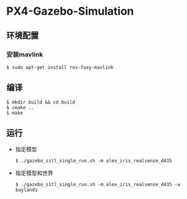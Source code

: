 # PX4-Gazebo-Simulation

## 环境配置
### 安装mavlink
```shell
$ sudo apt-get install ros-foxy-mavlink
```

## 编译

```shell
$ mkdir build && cd build
$ cmake ..
$ make
```

## 运行

- 指定模型

  ```shell
  $ ./gazebo_sitl_single_run.sh -m alex_iris_realsense_d435
  ```

- 指定模型和世界

  ```shell
  $ ./gazebo_sitl_single_run.sh -m alex_iris_realsense_d435 -w baylands
  ```

  